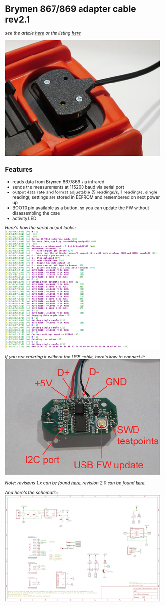 # Brymen 867/869 adapter cable rev2.1
*see the article [here](http://embedblog.eu/?p=830) or the listing [here](https://www.tindie.com/products/martind/brymen-867869-adapter-cable/)*

![A picture of the finished device](Hardware/overview.jpg)

## Features
- reads data from Brymen 867/869 via infrared
- sends the measurements at 115200 baud via serial port
- output data rate and format adjustable (5 readings/s, 1 reading/s, single reading); settings are stored in EEPROM and remembered on next power up
- BOOT0 pin available as a button, so you can update the FW without disassembling the case
- activity LED

*Here's how the serial output looks:*
![Console output](Hardware/console.png)

*If you are ordering it without the USB cable, here's how to connect it:*
![Connection diagram](Hardware/pcb_view.jpg)

*Note: revisions 1.x can be found [here](https://github.com/MartinD-CZ/brymen-867-interface-cable/blob/master/README.md), revision 2.0 can be found [here](https://github.com/MartinD-CZ/brymen-867-869-interface-cable-rev20).*

*And here's the schematic:*
![Console output](Hardware/schematic.png)